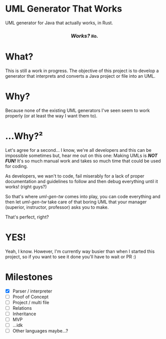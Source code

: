 ﻿# UML Generator That Works
UML generator for Java that actually works, in Rust. 

<div align="center">
  
### ***Works? `No`.***

</div>

# What?

This is still a work in progress. The objective of this project is to develop a generator that interprets and converts a Java project or file into an UML.

# Why?

Because none of the existing UML generators I've seen seem to work properly (or at least the way I want them to).

# ...Why?²

Let's agree for a second... I know, we're all developers and this can be impossible sometimes but, hear me out on this one: Making UMLs is ***NOT FUN!*** It's so much manual work and takes so much time that could be used for coding.  

As developers, we wan't to code, fail miserably for a lack of proper documentation and guidelines to follow and then debug everything until it works! (right guys?)  

So that's where *uml-gen-tw* comes into play, you can code everything and then let *uml-gen-tw* take care of that boring UML that your manager (superior, instructor, professor) asks you to make. 

That's perfect, right?

# YES!

Yeah, I know. However, I'm currently way busier than when I started this project, so if you want to see it done you'll have to wait or PR :)

# Milestones

- [x] Parser / interpreter
- [ ] Proof of Concept
- [ ] Project / multi file
- [ ] Relations
- [ ] Inheritance
- [ ] MVP
- [ ] ...idk
- [ ] Other languages maybe...?
